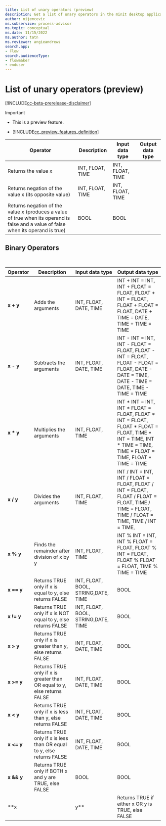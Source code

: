 ```yaml
---
title: List of unary operators (preview)
description: Get a list of unary operators in the minit desktop application in process advisor.
author: nijemcevic
ms.subservice: process-advisor
ms.topic: conceptual
ms.date: 11/15/2022
ms.author: tatn
ms.reviewer: angieandrews
search.app:
- Flow
search.audienceType:
- flowmaker
- enduser
---
```


# List of unary operators (preview)

[!INCLUDE[cc-beta-prerelease-disclaimer](./includes/cc-beta-prerelease-disclaimer.md)]

> [!IMPORTANT]
> - This is a preview feature.
>
> - [!INCLUDE[cc_preview_features_definition](includes/cc-preview-features-definition.md)]

| Operator | Description | Input data type | Output data type |
| - | - | - | - |
| Returns the value x | INT, FLOAT, TIME | INT, FLOAT, TIME |
| Returns negation of the value x (its opposite value) | INT, FLOAT, TIME | INT, FLOAT, TIME |
| Returns negation of the value x (produces a value of true when its operand is false and a value of false when its operand is true) | BOOL | BOOL |

## Binary Operators<br/>
<br/> 

| Operator | Description | Input data type | Output data type |
| - | - | - | - |
| **x + y** | Adds the arguments | INT, FLOAT, DATE, TIME | INT + INT = INT, INT + FLOAT = FLOAT, FLOAT + INT = FLOAT, FLOAT + FLOAT = FLOAT, DATE + TIME = DATE, TIME + TIME = TIME |
| **x - y** | Subtracts the arguments | INT, FLOAT, DATE, TIME | INT - INT = INT, INT - FLOAT = FLOAT, FLOAT - INT = FLOAT, FLOAT - FLOAT = FLOAT, DATE - DATE = TIME, DATE - TIME = DATE, TIME - TIME = TIME |
| **x * y** | Multiplies the arguments | INT, FLOAT, TIME | INT * INT = INT, INT * FLOAT = FLOAT, FLOAT * INT = FLOAT, FLOAT * FLOAT = FLOAT, TIME * INT = TIME, INT * TIME = TIME, TIME * FLOAT = TIME, FLOAT * TIME = TIME |
| **x / y** | Divides the arguments | INT, FLOAT, TIME | INT / INT = INT, INT / FLOAT = FLOAT, FLOAT / INT = FLOAT, FLOAT / FLOAT = FLOAT, TIME / TIME = FLOAT, TIME / FLOAT = TIME, TIME / INT = TIME, |
| **x % y** | Finds the remainder after division of x by y | INT, FLOAT, TIME | INT % INT = INT, INT % FLOAT = FLOAT, FLOAT % INT = FLOAT, FLOAT % FLOAT = FLOAT, TIME % TIME = TIME |
| **x == y** | Returns TRUE only if x is equal to y, else returns FALSE | INT, FLOAT, BOOL, STRING,DATE, TIME | BOOL |
| **x != y** | Returns TRUE only if x is NOT equal to y, else returns FALSE | INT, FLOAT, BOOL, STRING,DATE, TIME | BOOL |
| **x > y** | Returns TRUE only if x is greater than y, else returns FALSE | INT, FLOAT, DATE, TIME | BOOL |
| **x >= y** | Returns TRUE only if x is greater than OR equal to y, else returns FALSE | INT, FLOAT, DATE, TIME | BOOL |
| **x < y** | Returns TRUE only if x is less than y, else returns FALSE | INT, FLOAT, DATE, TIME | BOOL |
| **x <= y** | Returns TRUE only if x is less than OR equal to y, else returns FALSE | INT, FLOAT, DATE, TIME | BOOL |
| **x && y** |Returns TRUE only if BOTH x and y are TRUE, else FALSE | BOOL | BOOL |
| **x || y** | Returns TRUE if either x OR y is TRUE, else FALSE | BOOL | BOOL |




